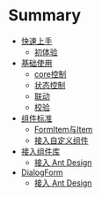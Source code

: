 # Summary

* [快速上手]()
   * [初体验](docs/easy/easy.md)
* [基础使用]()
   * [core控制](docs/basic/core.md)
   * [状态控制](docs/basic/status.md)
   * [联动](docs/basic/relation.md)
   * [校验](docs/basic/validation.md)
* [组件标准]()
   * [FormItem与Item](docs/component/item.md)
   * [接入自定义组件](docs/component/custom.md)
* [接入组件库]()
   * [接入 Ant Design](docs/advanced/antd.md)
* [DialogForm]()
   * [接入 Ant Design](docs/dialog/antd.md)
